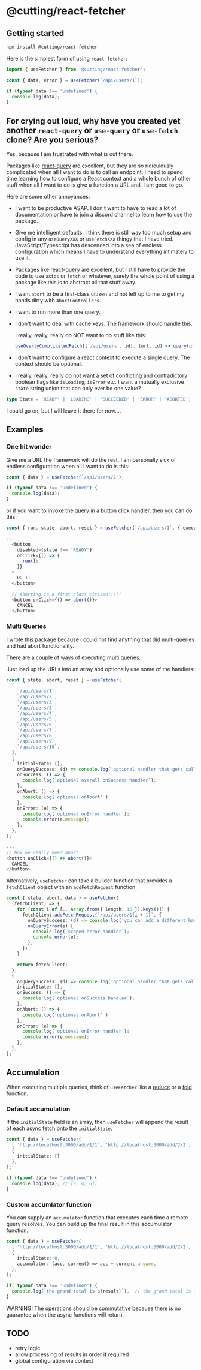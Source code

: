 # @cutting/react-fetcher

## Getting started

```bash
npm install @cutting/react-fetcher
```
Here is the simplest form of using `react-fetcher`:

```ts
import { useFetcher } from '@cutting/react-fetcher';

const { data, error } = useFetcher(`/api/users/1`);

if (typeof data !== 'undefined') {
  console.log(data);
}
```

## For crying out loud, why have you created yet another `react-query` or `use-query` or `use-fetch` clone? Are you serious?

Yes, because I am frustrated with what is out there.  

Packages like [react-query](https://github.com/tannerlinsley/react-query/blob/master/examples/basic/src/index.js#L41) are excellent, but they are so ridiculously complicated when all I want to do is to call an endpoint.  I need to spend time learning how to configure a React context and a whole bunch of other stuff when all I want to do is give a function a URL and, I am good to go.

Here are some other annoyances:

- I want to be productive ASAP. I don't want to have to read a lot of documentation or have to join a discord channel to learn how to use the package.

- Give me intelligent defaults. I think there is still way too much setup and config in any `useQueryXXX` or `useFetchXXX` thingy that I have tried.  JavaScript/Typescript has descended into a sea of endless configuration which means I have to understand everything intimately to use it.

- Packages like [react-query](https://github.com/tannerlinsley/react-query/blob/master/examples/basic/src/index.js#L41) are excellent, but I still have to provide the code to use `axios` or `fetch` or whatever, surely the whole point of using a package like this is to abstract all that stuff away.

- I want `abort` to be a first-class citizen and not left up to me to get my hands dirty with `AbortControllers`.

- I want to run more than one query.

- I don't want to deal with cache keys.  The framework should handle this.

  I really, really, really do NOT want to do stuff like this:

  ```ts
  useOverlyComplicatedFetch(['/api/users', id], (url, id) => query(url, { id }))
  ```

- I don't want to configure a react context to execute a single query.  The context should be optional.

- I really, really, really do not want a set of conflicting and contradictory boolean flags like `isLoading`, `isError` etc.  I want a mutually exclusive `state` string union that can only ever be one value?

```ts
type State = 'READY' | 'LOADING' | 'SUCCEEDED' | 'ERROR' | 'ABORTED';
```

I could go on, but I will leave it there for now....

## Examples

### One hit wonder

Give me a URL the framework will do the rest.  I am personally sick of endless configuration when all I want to do is this:

```ts
const { data } = useFetcher(`/api/users/1`);

if (typeof data !== 'undefined') {
  console.log(data);
}
```

or if you want to invoke the query in a button click handler, then you can do this:

```ts
const { run, state, abort, reset } = useFetcher(`/api/users/1`, { executeOnMount: false });

...
  <button
    disabled={state !== 'READY'}
    onClick={() => {
      run();
    }}
  >
    DO IT
  </button>

  // Aborting is a first class citizen!!!!!
  <button onClick={() => abort()}>
    CANCEL
  </button>
```

### Multi Queries

I wrote this package because I could not find anything that did multi-queries and had abort functionality. 

There are a couple of ways of executing multi queries.

Just load up the URLs into an array and optionally use some of the handlers:

```ts
const { state, abort, reset } = useFetcher(
  [
    `/api/users/1`,
    `/api/users/2`,
    `/api/users/3`,
    `/api/users/3`,
    `/api/users/4`,
    `/api/users/5`,
    `/api/users/6`,
    `/api/users/7`,
    `/api/users/8`,
    `/api/users/9`,
    `/api/users/10`,
  ],
  {
    initialState: [],
    onQuerySuccess: (d) => console.log('optional handler that gets called when a single query has completed successfully'),
    onSuccess: () => {
      console.log(`optional overall onSuccess handler`);
    },
    onAbort: () => {
      console.log('optional onAbort' )
    },
    onError: (e) => {
      console.log('optional onError handler');
      console.error(e.message);
    },
  },
);

---
// Now we really need abort
<button onClick={() => abort()}>
  CANCEL
</button>
```

Alternatively, `useFetcher` can take a builder function that provides a `fetchClient` object with an `addFetchRequest` function.

```ts
const { state, abort, data } = useFetcher(
  (fetchClient) => {
    for (const i of [...Array.from({ length: 10 }).keys()]) {
      fetchClient.addFetchRequest(`/api/users/${i + 1}`, {
        onQuerySuccess: (d) => console.log('you can add a different handler for each query'),
        onQueryError(e) {
          console.log(`scoped error handler`);
          console.error(e);
        },
      });
    }

    return fetchClient;
  },
  {
    onQuerySuccess: (d) => console.log('optional handler that gets called when a query has completed successfully'),
    initialState: [],
    onSuccess: () => {
      console.log(`optional onSuccess handler`);
    },
    onAbort: () => {
      console.log('optional onAbort' )
    },
    onError: (e) => {
      console.log('optional onError handler');
      console.error(e.message);
    },
  },
);
```

## Accumulation

When executing multiple queries, think of `useFetcher` like a [reduce](https://developer.mozilla.org/en-US/docs/Web/JavaScript/Reference/Global_Objects/Array/Reduce) or a [fold](https://wiki.haskell.org/Fold) function.


### Default accumulation

If the `initialState` field is an array, then `useFetcher` will append the result of each async fetch onto the `initialState`.

```ts
const { data } = useFetcher(
  [ 'http://localhost:3000/add/1/1', 'http://localhost:3000/add/2/2', 'http://localhost:3000/add/3/3' ],
  {
    initialState: []
  },
);

if (typeof data !== 'undefined') {
  console.log(data); // [2, 4, 6];
}
```

### Custom accumlator function

You can supply an `accumulator` function that executes each time a remote query resolves.  You can build up the final result in this accumulator function.


```ts
const { data } = useFetcher(
  [ 'http://localhost:3000/add/1/1', 'http://localhost:3000/add/2/2', 'http://localhost:3000/add/3/3' ],
  {
    initialState: 0,
    accumulator: (acc, current) => acc + current.answer,
  },
);

if( typeof data !== 'undefined') {
  console.log(`the grand total is ${result}`),  // the grand total is 12
}
```

WARNING! The operations should be [commutative](https://www.mathsisfun.com/associative-commutative-distributive.html) because there is no guarantee when the async functions will return. 

## TODO

- retry logic
- allow processing of results in order if required
- global configuration via context